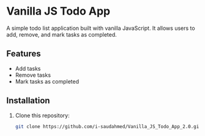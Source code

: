 # Vanilla JS Todo App

A simple todo list application built with vanilla JavaScript. It allows users to add, remove, and mark tasks as completed.

## Features
- Add tasks
- Remove tasks
- Mark tasks as completed

## Installation

1. Clone this repository:
   ```bash
   git clone https://github.com/i-saudahmed/Vanilla_JS_Todo_App_2.0.git
